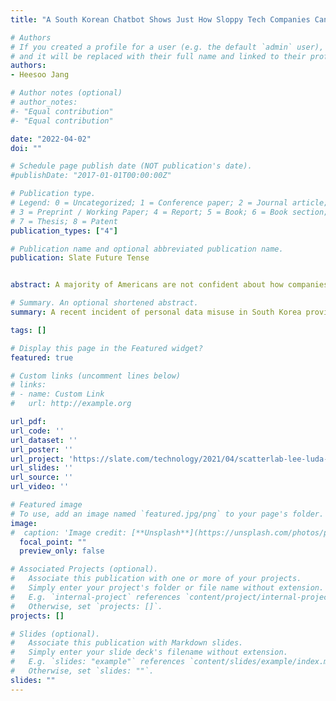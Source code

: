```yaml
---
title: "A South Korean Chatbot Shows Just How Sloppy Tech Companies Can Be With User Data"

# Authors
# If you created a profile for a user (e.g. the default `admin` user), write the username (folder name) here 
# and it will be replaced with their full name and linked to their profile.
authors:
- Heesoo Jang

# Author notes (optional)
# author_notes:
#- "Equal contribution"
#- "Equal contribution"

date: "2022-04-02"
doi: ""

# Schedule page publish date (NOT publication's date).
#publishDate: "2017-01-01T00:00:00Z"

# Publication type.
# Legend: 0 = Uncategorized; 1 = Conference paper; 2 = Journal article;
# 3 = Preprint / Working Paper; 4 = Report; 5 = Book; 6 = Book section;
# 7 = Thesis; 8 = Patent
publication_types: ["4"]

# Publication name and optional abbreviated publication name.
publication: Slate Future Tense


abstract: A majority of Americans are not confident about how companies will behave when it comes to using and protecting personal data. But it can be hard to imagine the potential harms—exactly how a company misusing or compromising data can possibly affect us and our lives. A recent incident of personal data misuse in South Korea provides us a clear picture of what can go wrong, and how consumers can fight back. 

# Summary. An optional shortened abstract.
summary: A recent incident of personal data misuse in South Korea provides us a clear picture of what can go wrong, and how consumers can fight back. 

tags: []

# Display this page in the Featured widget?
featured: true

# Custom links (uncomment lines below)
# links:
# - name: Custom Link
#   url: http://example.org

url_pdf: 
url_code: ''
url_dataset: ''
url_poster: ''
url_project: 'https://slate.com/technology/2021/04/scatterlab-lee-luda-chatbot-kakaotalk-ai-privacy.html'
url_slides: ''
url_source: ''
url_video: ''

# Featured image
# To use, add an image named `featured.jpg/png` to your page's folder. 
image:
#  caption: 'Image credit: [**Unsplash**](https://unsplash.com/photos/pLCdAaMFLTE)'
  focal_point: ""
  preview_only: false

# Associated Projects (optional).
#   Associate this publication with one or more of your projects.
#   Simply enter your project's folder or file name without extension.
#   E.g. `internal-project` references `content/project/internal-project/index.md`.
#   Otherwise, set `projects: []`.
projects: []

# Slides (optional).
#   Associate this publication with Markdown slides.
#   Simply enter your slide deck's filename without extension.
#   E.g. `slides: "example"` references `content/slides/example/index.md`.
#   Otherwise, set `slides: ""`.
slides: ""
---
```




